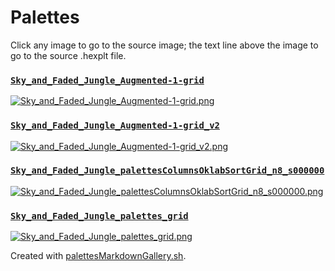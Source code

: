# Palettes

Click any image to go to the source image; the text line above the image to go to the source .hexplt file.

### [`Sky_and_Faded_Jungle_Augmented-1-grid`](Sky_and_Faded_Jungle_Augmented-1-grid.hexplt)

[ ![Sky_and_Faded_Jungle_Augmented-1-grid.png](Sky_and_Faded_Jungle_Augmented-1-grid.png) ](Sky_and_Faded_Jungle_Augmented-1-grid.png)

### [`Sky_and_Faded_Jungle_Augmented-1-grid_v2`](Sky_and_Faded_Jungle_Augmented-1-grid_v2.hexplt)

[ ![Sky_and_Faded_Jungle_Augmented-1-grid_v2.png](Sky_and_Faded_Jungle_Augmented-1-grid_v2.png) ](Sky_and_Faded_Jungle_Augmented-1-grid_v2.png)

### [`Sky_and_Faded_Jungle_palettesColumnsOklabSortGrid_n8_s000000`](Sky_and_Faded_Jungle_palettesColumnsOklabSortGrid_n8_s000000.hexplt)

[ ![Sky_and_Faded_Jungle_palettesColumnsOklabSortGrid_n8_s000000.png](Sky_and_Faded_Jungle_palettesColumnsOklabSortGrid_n8_s000000.png) ](Sky_and_Faded_Jungle_palettesColumnsOklabSortGrid_n8_s000000.png)

### [`Sky_and_Faded_Jungle_palettes_grid`](Sky_and_Faded_Jungle_palettes_grid.hexplt)

[ ![Sky_and_Faded_Jungle_palettes_grid.png](Sky_and_Faded_Jungle_palettes_grid.png) ](Sky_and_Faded_Jungle_palettes_grid.png)

Created with [palettesMarkdownGallery.sh](https://github.com/earthbound19/_ebDev/blob/master/scripts/imgAndVideo/palettesMarkdownGallery.sh).
